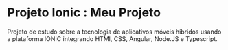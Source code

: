# Projeto Ionic : Meu Projeto

Projeto de estudo sobre a tecnologia de aplicativos móveis híbridos usando a plataforma IONIC integrando HTMl, CSS, Angular, Node.JS e Typescript.
